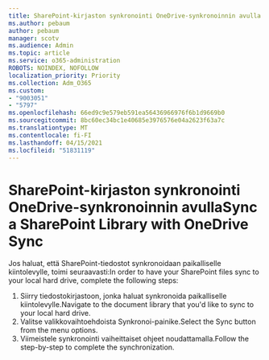 ```yaml
---
title: SharePoint-kirjaston synkronointi OneDrive-synkronoinnin avulla
ms.author: pebaum
author: pebaum
manager: scotv
ms.audience: Admin
ms.topic: article
ms.service: o365-administration
ROBOTS: NOINDEX, NOFOLLOW
localization_priority: Priority
ms.collection: Adm_O365
ms.custom:
- "9003051"
- "5797"
ms.openlocfilehash: 66ed9c9e579eb591ea56436966976f6b1d9669b0
ms.sourcegitcommit: 8bc60ec34bc1e40685e3976576e04a2623f63a7c
ms.translationtype: MT
ms.contentlocale: fi-FI
ms.lasthandoff: 04/15/2021
ms.locfileid: "51831119"
---
```

# <a name="sync-a-sharepoint-library-with-onedrive-sync"></a><span data-ttu-id="18663-102">SharePoint-kirjaston synkronointi OneDrive-synkronoinnin avulla</span><span class="sxs-lookup"><span data-stu-id="18663-102">Sync a SharePoint Library with OneDrive Sync</span></span>

<span data-ttu-id="18663-103">Jos haluat, että SharePoint-tiedostot synkronoidaan paikalliselle kiintolevylle, toimi seuraavasti:</span><span class="sxs-lookup"><span data-stu-id="18663-103">In order to have your SharePoint files sync to your local hard drive, complete the following steps:</span></span>

1. <span data-ttu-id="18663-104">Siirry tiedostokirjastoon, jonka haluat synkronoida paikalliselle kiintolevylle.</span><span class="sxs-lookup"><span data-stu-id="18663-104">Navigate to the document library that you'd like to sync to your local hard drive.</span></span>
2. <span data-ttu-id="18663-105">Valitse valikkovaihtoehdoista Synkronoi-painike.</span><span class="sxs-lookup"><span data-stu-id="18663-105">Select the Sync button from the menu options.</span></span>
3. <span data-ttu-id="18663-106">Viimeistele synkronointi vaiheittaiset ohjeet noudattamalla.</span><span class="sxs-lookup"><span data-stu-id="18663-106">Follow the step-by-step to complete the synchronization.</span></span>